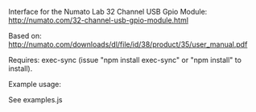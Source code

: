 Interface for the Numato Lab 32 Channel USB Gpio Module:
http://numato.com/32-channel-usb-gpio-module.html

Based on:
http://numato.com/downloads/dl/file/id/38/product/35/user_manual.pdf

Requires: exec-sync (issue "npm install exec-sync" or "npm install" to install).

Example usage:

See examples.js